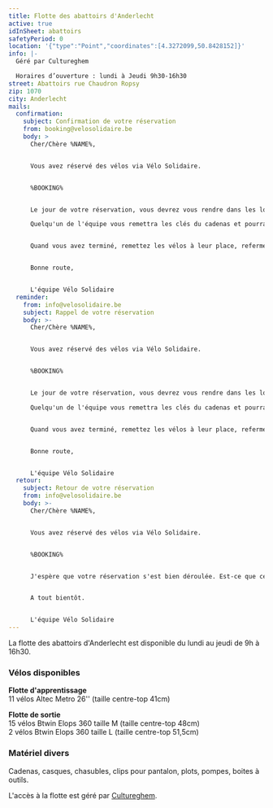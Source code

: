 ```yaml
---
title: Flotte des abattoirs d'Anderlecht
active: true
idInSheet: abattoirs
safetyPeriod: 0
location: '{"type":"Point","coordinates":[4.3272099,50.8428152]}'
info: |-
  Géré par Cultureghem

  Horaires d’ouverture : lundi à Jeudi 9h30-16h30
street: Abattoirs rue Chaudron Ropsy
zip: 1070
city: Anderlecht
mails:
  confirmation:
    subject: Confirmation de votre réservation
    from: booking@velosolidaire.be
    body: >
      Cher/Chère %NAME%,


      Vous avez réservé des vélos via Vélo Solidaire.


      %BOOKING%


      Le jour de votre réservation, vous devrez vous rendre dans les locaux de Cultureghem (à gauche de l'entrée avec les 2 taureaux) et demander l'accès aux vélos solidaires en mentionnant votre nom et votre association. 

      Quelqu'un de l'équipe vous remettra les clés du cadenas et pourra vous accompagner au garage dans lequel se trouvent les vélos si c'est la première fois que vous venez. Ce garage est situé dans les caves, c'est un peu impressionnant au début. Le bouton pour allumer le néon se trouve sur le néon-même, côté gauche. Il vous suffira alors de sélectionner les vélos appropriés à votre activité. N'oubliez pas en partant de bien refermer le volet et éteindre la lumière. 


      Quand vous avez terminé, remettez les vélos à leur place, refermez le garage et rendez les clés à l'équipe de Cultureghem. Si un vélo était défectueux, rangez-le dans l'espace prévu à cet effet et dites-le nous!


      Bonne route, 


      L'équipe Vélo Solidaire
  reminder:
    from: info@velosolidaire.be
    subject: Rappel de votre réservation
    body: >-
      Cher/Chère %NAME%,


      Vous avez réservé des vélos via Vélo Solidaire.


      %BOOKING%


      Le jour de votre réservation, vous devrez vous rendre dans les locaux de Cultureghem (à gauche de l'entrée avec les 2 taureaux) et demander l'accès aux vélos solidaires en mentionnant votre nom et votre association. 

      Quelqu'un de l'équipe vous remettra les clés du cadenas et pourra vous accompagner au garage dans lequel se trouvent les vélos si c'est la première fois que vous venez. Ce garage est situé dans les caves, c'est un peu impressionnant au début. Le bouton pour allumer le néon se trouve sur le néon-même, côté gauche. Il vous suffira alors de sélectionner les vélos appropriés à votre activité. N'oubliez pas en partant de bien refermer le volet et éteindre la lumière. 


      Quand vous avez terminé, remettez les vélos à leur place, refermez le garage et rendez les clés à l'équipe de Cultureghem. Si un vélo était défectueux, rangez-le dans l'espace prévu à cet effet et dites-le nous!


      Bonne route, 


      L'équipe Vélo Solidaire
  retour:
    subject: Retour de votre réservation
    from: info@velosolidaire.be
    body: >-
      Cher/Chère %NAME%,


      Vous avez réservé des vélos via Vélo Solidaire.


      %BOOKING%


      J'espère que votre réservation s'est bien déroulée. Est-ce que certains vélos ont été endommagés? Veuillez dans ce cas nous décrire les problèmes détectés par retour de cet Email pour que nous puissions au plus vite les réparer. 


      A tout bientôt.


      L'équipe Vélo Solidaire
---
```

La flotte des abattoirs d'Anderlecht est disponible du lundi au jeudi de 9h à 16h30.

### Vélos disponibles

**F﻿lotte d'apprentissage**\
11 vélos Altec Metro 26'' (taille centre-top 41cm)

**F﻿lotte de sortie** \
15 vélos Btwin Elops 360 taille M (taille centre-top 48cm)\
2 vélos Btwin Elops 360 taille L (taille centre-top 51,5cm)

### Matériel divers

Cadenas, casques, chasubles, clips pour pantalon, plots, pompes, boites à outils.

L'accès à la flotte est géré par [Cultureghem](https://cultureghem.be/fr/accueil/).
